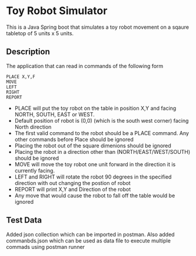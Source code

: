 # Toy Robot Simulator

This is a Java Spring boot that simulates a toy robot movement on a sqaure tabletop of 5 units x 5 units.

## Description

The application that can read in commands of the following form

    PLACE X,Y,F
    MOVE
    LEFT
    RIGHT
    REPORT

- PLACE will put the toy robot on the table in position X,Y
  and facing NORTH, SOUTH, EAST or WEST.
- Default position of robot is (0,0) (which is the south west corner) facing North direction
- The first valid command to the robot should be a PLACE command. Any other commands before Place should be ignored 
- Placing the robot out of the square dimenions should be ignored
- Placing the robot in a direction other than (NORTH/EAST/WEST/SOUTH)  should be ignored
- MOVE will move the toy robot one unit forward in the direction it is currently
  facing.
- LEFT and RIGHT will rotate the robot 90 degrees in the specified direction with out changing the postion of robot
- REPORT will print X,Y and Direction  of the robot
- Any move that would cause the robot to fall off the table would be ignored

## Test Data
Added json collection which can be imported in postman. Also added commanbds.json which can be used as data file to execute multiple commads using postman runner